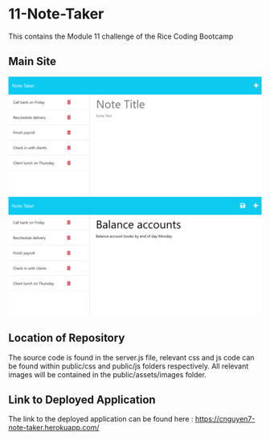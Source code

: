 # 11-Note-Taker
This contains the Module 11 challenge of the Rice Coding Bootcamp

## Main Site

![Main Site](public/assets/images/main-site-01.png)
![Main Site](public/assets/images/main-site-02.png)

## Location of Repository

The source code is found in the server.js file, relevant css and js code can be found within public/css and public/js folders respectively. All relevant images will be contained in the public/assets/images folder.

## Link to Deployed Application

The link to the deployed application can be found here : https://cnguyen7-note-taker.herokuapp.com/